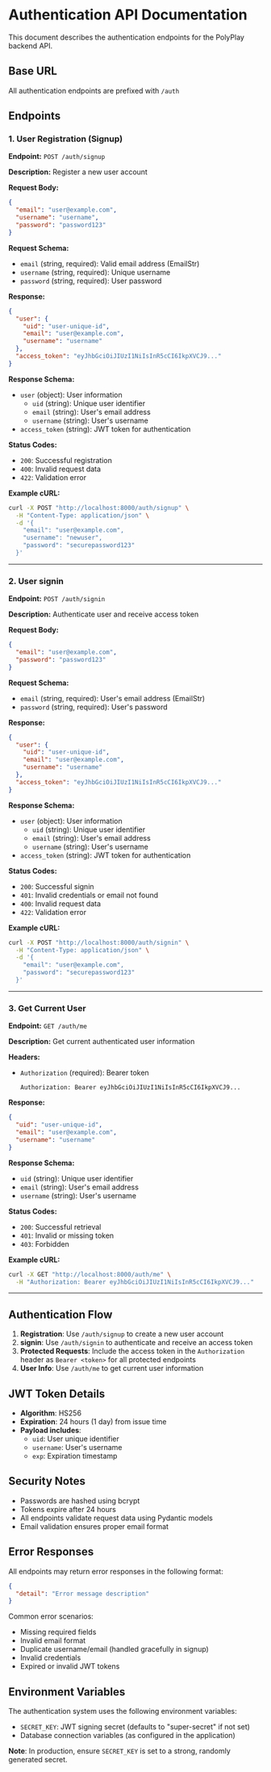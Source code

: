 # Authentication API Documentation

This document describes the authentication endpoints for the PolyPlay backend API.

## Base URL
All authentication endpoints are prefixed with `/auth`

## Endpoints

### 1. User Registration (Signup)

**Endpoint:** `POST /auth/signup`

**Description:** Register a new user account

**Request Body:**
```json
{
  "email": "user@example.com",
  "username": "username",
  "password": "password123"
}
```

**Request Schema:**
- `email` (string, required): Valid email address (EmailStr)
- `username` (string, required): Unique username
- `password` (string, required): User password

**Response:**
```json
{
  "user": {
    "uid": "user-unique-id",
    "email": "user@example.com",
    "username": "username"
  },
  "access_token": "eyJhbGciOiJIUzI1NiIsInR5cCI6IkpXVCJ9..."
}
```

**Response Schema:**
- `user` (object): User information
  - `uid` (string): Unique user identifier
  - `email` (string): User's email address
  - `username` (string): User's username
- `access_token` (string): JWT token for authentication

**Status Codes:**
- `200`: Successful registration
- `400`: Invalid request data
- `422`: Validation error

**Example cURL:**
```bash
curl -X POST "http://localhost:8000/auth/signup" \
  -H "Content-Type: application/json" \
  -d '{
    "email": "user@example.com",
    "username": "newuser",
    "password": "securepassword123"
  }'
```

---

### 2. User signin

**Endpoint:** `POST /auth/signin`

**Description:** Authenticate user and receive access token

**Request Body:**
```json
{
  "email": "user@example.com",
  "password": "password123"
}
```

**Request Schema:**
- `email` (string, required): User's email address (EmailStr)
- `password` (string, required): User's password

**Response:**
```json
{
  "user": {
    "uid": "user-unique-id",
    "email": "user@example.com",
    "username": "username"
  },
  "access_token": "eyJhbGciOiJIUzI1NiIsInR5cCI6IkpXVCJ9..."
}
```

**Response Schema:**
- `user` (object): User information
  - `uid` (string): Unique user identifier
  - `email` (string): User's email address
  - `username` (string): User's username
- `access_token` (string): JWT token for authentication

**Status Codes:**
- `200`: Successful signin
- `401`: Invalid credentials or email not found
- `400`: Invalid request data
- `422`: Validation error

**Example cURL:**
```bash
curl -X POST "http://localhost:8000/auth/signin" \
  -H "Content-Type: application/json" \
  -d '{
    "email": "user@example.com",
    "password": "securepassword123"
  }'
```

---

### 3. Get Current User

**Endpoint:** `GET /auth/me`

**Description:** Get current authenticated user information

**Headers:**
- `Authorization` (required): Bearer token
  ```
  Authorization: Bearer eyJhbGciOiJIUzI1NiIsInR5cCI6IkpXVCJ9...
  ```

**Response:**
```json
{
  "uid": "user-unique-id",
  "email": "user@example.com",
  "username": "username"
}
```

**Response Schema:**
- `uid` (string): Unique user identifier
- `email` (string): User's email address
- `username` (string): User's username

**Status Codes:**
- `200`: Successful retrieval
- `401`: Invalid or missing token
- `403`: Forbidden

**Example cURL:**
```bash
curl -X GET "http://localhost:8000/auth/me" \
  -H "Authorization: Bearer eyJhbGciOiJIUzI1NiIsInR5cCI6IkpXVCJ9..."
```

---

## Authentication Flow

1. **Registration**: Use `/auth/signup` to create a new user account
2. **signin**: Use `/auth/signin` to authenticate and receive an access token
3. **Protected Requests**: Include the access token in the `Authorization` header as `Bearer <token>` for all protected endpoints
4. **User Info**: Use `/auth/me` to get current user information

## JWT Token Details

- **Algorithm**: HS256
- **Expiration**: 24 hours (1 day) from issue time
- **Payload includes**:
  - `uid`: User unique identifier
  - `username`: User's username
  - `exp`: Expiration timestamp

## Security Notes

- Passwords are hashed using bcrypt
- Tokens expire after 24 hours
- All endpoints validate request data using Pydantic models
- Email validation ensures proper email format

## Error Responses

All endpoints may return error responses in the following format:

```json
{
  "detail": "Error message description"
}
```

Common error scenarios:
- Missing required fields
- Invalid email format
- Duplicate username/email (handled gracefully in signup)
- Invalid credentials
- Expired or invalid JWT tokens

## Environment Variables

The authentication system uses the following environment variables:

- `SECRET_KEY`: JWT signing secret (defaults to "super-secret" if not set)
- Database connection variables (as configured in the application)

**Note**: In production, ensure `SECRET_KEY` is set to a strong, randomly generated secret.